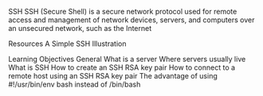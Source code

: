 SSH
SSH (Secure Shell) is a secure network protocol used for remote access and management of network devices, servers, and computers over an unsecured network, such as the Internet

Resources
A Simple SSH Illustration


Learning Objectives
General
What is a server
Where servers usually live
What is SSH
How to create an SSH RSA key pair
How to connect to a remote host using an SSH RSA key pair
The advantage of using #!/usr/bin/env bash instead of /bin/bash
